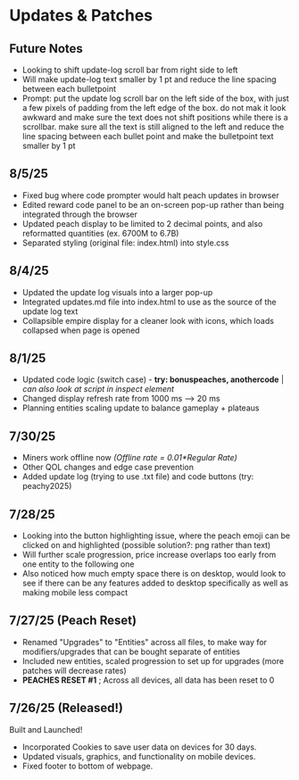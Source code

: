 # Updates & Patches

## Future Notes
- Looking to shift update-log scroll bar from right side to left
- Will make update-log text smaller by 1 pt and reduce the line spacing between each bulletpoint
- Prompt: put the update log scroll bar on the left side of the box, with just a few pixels of padding from the left edge of the box. do not mak it look awkward and make sure the text does not shift positions while there is a scrollbar. make sure all the text is still aligned to the left and reduce the line spacing between each bullet point and make the bulletpoint text smaller by 1 pt

## 8/5/25
- Fixed bug where code prompter would halt peach updates in browser
- Edited reward code panel to be an on-screen pop-up rather than being integrated through the browser
- Updated peach display to be limited to 2 decimal points, and also reformatted quantities (ex. 6700M to 6.7B)
- Separated styling (original file: index.html) into style.css
## 8/4/25
- Updated the update log visuals into a larger pop-up
- Integrated updates.md file into index.html to use as the source of the update log text
- Collapsible empire display for a cleaner look with icons, which loads collapsed when page is opened
## 8/1/25
- Updated code logic (switch case) - **try: bonuspeaches, anothercode** | 
*can also look at script in inspect element*
- Changed display refresh rate from 1000 ms --> 20 ms
- Planning entities scaling update to balance gameplay + plateaus
## 7/30/25
- Miners work offline now  *(Offline rate = 0.01\*Regular Rate)*
- Other QOL changes and edge case prevention
- Added update log (trying to use .txt file) and code buttons (try: peachy2025)
## 7/28/25
- Looking into the button highlighting issue, where the peach emoji can be clicked on and highlighted (possible solution?: png rather than text)
- Will further scale progression, price increase overlaps too early from one entity to the following one
- Also noticed how much empty space there is on desktop, would look to see if there can be any features added to desktop specifically as well as making mobile less compact
## 7/27/25 (Peach Reset)
- Renamed "Upgrades" to "Entities" across all files, to make way for modifiers/upgrades that can be bought separate of entities
- Included new entities, scaled progression to set up for upgrades (more patches will decrease rates)
- **PEACHES RESET #1** ; Across all devices, all data has been reset to 0
## 7/26/25 (Released!)
Built and Launched!
- Incorporated Cookies to save user data on devices for 30 days.
- Updated visuals, graphics, and functionality on mobile devices.
- Fixed footer to bottom of webpage.
